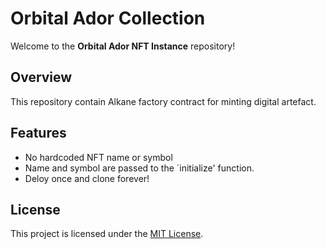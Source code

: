 # Orbital Ador Collection

Welcome to the **Orbital Ador NFT Instance** repository!

## Overview

This repository contain Alkane factory contract for minting digital artefact.   

## Features
- No hardcoded NFT name or symbol
- Name and symbol are passed to the `initialize' function.
- Deloy once and clone forever!

## License

This project is licensed under the [MIT License](LICENSE).
